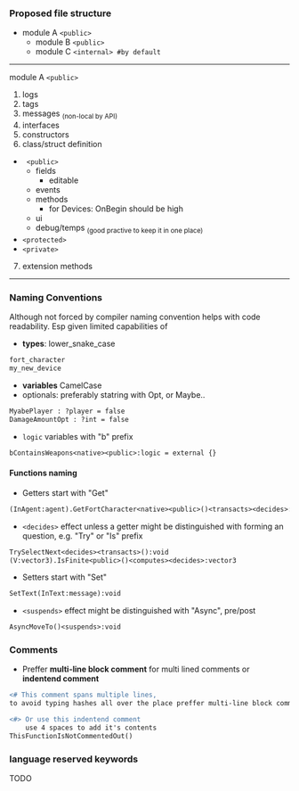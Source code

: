 ### Proposed file structure

 * module A ```<public>```
   * module B ```<public>```
   * module C ```<internal> #by default```

----------------

module A ```<public>```

1. logs
2. tags
3. messages <sub>(non-local by API)</sub>
4. interfaces
5. constructors
6. class/struct definition
  * ``` <public>```
    * fields
      * editable 
    * events
    * methods
      * for Devices: OnBegin should be high 
    * ui
    * debug/temps <sub>(good practive to keep it in one place)</sub>
  * ```<protected>```
  * ```<private>```
7.  extension methods 

------------

### Naming Conventions
Although not forced by compiler naming convention helps with code readability. Esp given limited capabilities of

 * **types**: lower_snake_case
  ```diff
  fort_character
  my_new_device
  ```
 * **variables** CamelCase
 * optionals: preferably statring with Opt, or Maybe..
```diff
MyabePlayer : ?player = false
DamageAmountOpt : ?int = false
```
 * `logic` variables with "b" prefix
```diff
bContainsWeapons<native><public>:logic = external {}
```

#### Functions naming
 * Getters start with "Get"
 ```diff
(InAgent:agent).GetFortCharacter<native><public>()<transacts><decides>:fort_character
```
 * `<decides>` effect unless a getter might be distinguished with forming an question, e.g. "Try" or "Is" prefix
 ```diff
TrySelectNext<decides><transacts>():void
(V:vector3).IsFinite<public>()<computes><decides>:vector3
```
 * Setters start with "Set"
 ```diff
SetText(InText:message):void
```
 * `<suspends>` effect might be distinguished with "Async", pre/post
 ```diff
AsyncMoveTo()<suspends>:void
```

### Comments
 * Preffer **multi-line block comment** for multi lined comments or **indentend comment**
```diff
<# This comment spans multiple lines, 
to avoid typing hashes all over the place preffer multi-line block comments #>

<#> Or use this indentend comment
    use 4 spaces to add it's contents
ThisFunctionIsNotCommentedOut()
```

### language reserved keywords
TODO
